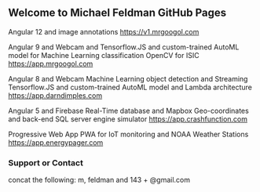 ## Welcome to Michael Feldman GitHub Pages

Angular 12 and image annotations
<a href="https://v1.mrgoogol.com">https://v1.mrgoogol.com</a>

Angular 9 and Webcam and Tensorflow.JS and custom-trained AutoML model for Machine Learning classification OpenCV for ISIC
<a href="https://app.mrgoogol.com">https://app.mrgoogol.com</a>

Angular 8 and Webcam Machine Learning object detection and Streaming Tensorflow.JS and custom-trained AutoML model and Lambda architecture
<a href="https://app.darndimples.com">https://app.darndimples.com</a>

Angular 5 and Firebase Real-Time database and Mapbox Geo-coordinates and back-end SQL server engine simulator
<a href="https://app.crashfunction.com">https://app.crashfunction.com</a>

Progressive Web App PWA for IoT monitoring and NOAA Weather Stations
<a href="https://app.energypager.com">https://app.energypager.com</a>


### Support or Contact

concat the following: m, feldman and 143 + @gmail.com
